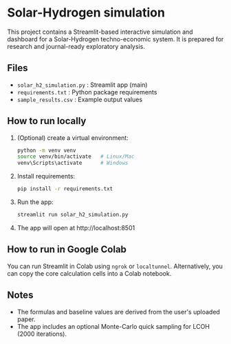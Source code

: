 
# Solar-Hydrogen simulation

This project contains a Streamlit-based interactive simulation and dashboard for a Solar-Hydrogen techno-economic system.
It is prepared for research and journal-ready exploratory analysis.

## Files
- `solar_h2_simulation.py` : Streamlit app (main)
- `requirements.txt` : Python package requirements
- `sample_results.csv` : Example output values

## How to run locally
1. (Optional) create a virtual environment:
   ```bash
   python -m venv venv
   source venv/bin/activate   # Linux/Mac
   venv\Scripts\activate      # Windows
   ```
2. Install requirements:
   ```bash
   pip install -r requirements.txt
   ```
3. Run the app:
   ```bash
   streamlit run solar_h2_simulation.py
   ```
4. The app will open at http://localhost:8501

## How to run in Google Colab
You can run Streamlit in Colab using `ngrok` or `localtunnel`. Alternatively, you can copy the core calculation cells into a Colab notebook.

## Notes
- The formulas and baseline values are derived from the user's uploaded paper.
- The app includes an optional Monte-Carlo quick sampling for LCOH (2000 iterations).
